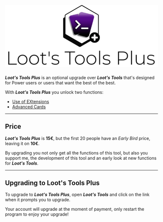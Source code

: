 # ![LootsToolsPlus](img/LTPlus.png)

***Loot's Tools Plus*** is an optional upgrade over ***Loot's Tools*** that's designed for Power users or users that want the best of the best.

With ***Loot's Tools Plus*** you unlock two functions:

- [Use of EXtensions](../extensions)
- [Advanced Cards](../cards/advCards.md)

---

## Price

***Loot's Tools Plus*** is **15€**, but the first 20 people have an *Early Bird* price, leaving it on **10€**.

By upgrading you not only get all the functions of this tool, but also you support me, the development of this tool and an early look at new functions for ***Loot's Tools***.

---

## Upgrading to Loot's Tools Plus

To upgrade to ***Loot's Tools Plus***, open ***Loot's Tools*** and click on the link when it prompts you to upgrade.

Your account will upgrade at the moment of payment, only restart the program to enjoy your upgrade!